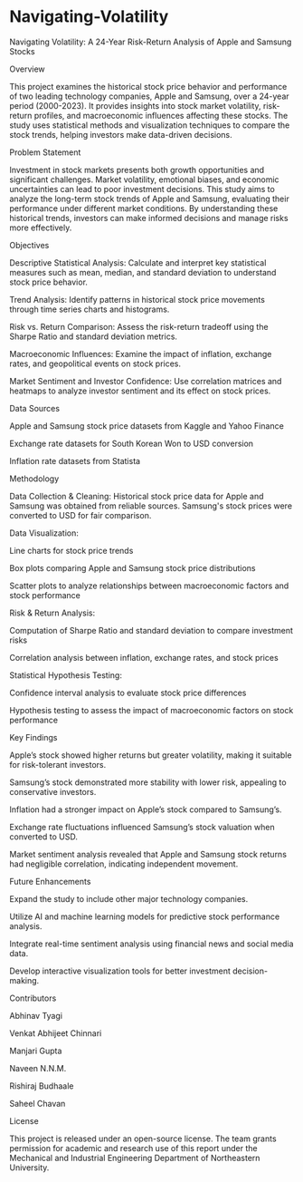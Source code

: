 # Navigating-Volatility
Navigating Volatility: A 24-Year Risk-Return Analysis of Apple and Samsung Stocks

Overview

This project examines the historical stock price behavior and performance of two leading technology companies, Apple and Samsung, over a 24-year period (2000-2023). It provides insights into stock market volatility, risk-return profiles, and macroeconomic influences affecting these stocks. The study uses statistical methods and visualization techniques to compare the stock trends, helping investors make data-driven decisions.

Problem Statement

Investment in stock markets presents both growth opportunities and significant challenges. Market volatility, emotional biases, and economic uncertainties can lead to poor investment decisions. This study aims to analyze the long-term stock trends of Apple and Samsung, evaluating their performance under different market conditions. By understanding these historical trends, investors can make informed decisions and manage risks more effectively.

Objectives

Descriptive Statistical Analysis: Calculate and interpret key statistical measures such as mean, median, and standard deviation to understand stock price behavior.

Trend Analysis: Identify patterns in historical stock price movements through time series charts and histograms.

Risk vs. Return Comparison: Assess the risk-return tradeoff using the Sharpe Ratio and standard deviation metrics.

Macroeconomic Influences: Examine the impact of inflation, exchange rates, and geopolitical events on stock prices.

Market Sentiment and Investor Confidence: Use correlation matrices and heatmaps to analyze investor sentiment and its effect on stock prices.

Data Sources

Apple and Samsung stock price datasets from Kaggle and Yahoo Finance

Exchange rate datasets for South Korean Won to USD conversion

Inflation rate datasets from Statista

Methodology

Data Collection & Cleaning: Historical stock price data for Apple and Samsung was obtained from reliable sources. Samsung's stock prices were converted to USD for fair comparison.

Data Visualization:

Line charts for stock price trends

Box plots comparing Apple and Samsung stock price distributions

Scatter plots to analyze relationships between macroeconomic factors and stock performance

Risk & Return Analysis:

Computation of Sharpe Ratio and standard deviation to compare investment risks

Correlation analysis between inflation, exchange rates, and stock prices

Statistical Hypothesis Testing:

Confidence interval analysis to evaluate stock price differences

Hypothesis testing to assess the impact of macroeconomic factors on stock performance

Key Findings

Apple’s stock showed higher returns but greater volatility, making it suitable for risk-tolerant investors.

Samsung’s stock demonstrated more stability with lower risk, appealing to conservative investors.

Inflation had a stronger impact on Apple’s stock compared to Samsung’s.

Exchange rate fluctuations influenced Samsung’s stock valuation when converted to USD.

Market sentiment analysis revealed that Apple and Samsung stock returns had negligible correlation, indicating independent movement.

Future Enhancements

Expand the study to include other major technology companies.

Utilize AI and machine learning models for predictive stock performance analysis.

Integrate real-time sentiment analysis using financial news and social media data.

Develop interactive visualization tools for better investment decision-making.

Contributors

Abhinav Tyagi

Venkat Abhijeet Chinnari

Manjari Gupta

Naveen N.N.M.

Rishiraj Budhaale

Saheel Chavan

License

This project is released under an open-source license. The team grants permission for academic and research use of this report under the Mechanical and Industrial Engineering Department of Northeastern University.
